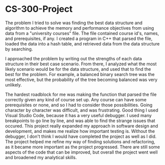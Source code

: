 # CS-300-Project

The problem I tried to solve was finding the best data structure and algorithm to achieve the memory and performance objectives from using data from 
a "university courses" file. The file contained course id's, names, and prerequisites, if any. I created a program in C++ that parsed the file, loaded the data into a 
hash table, and retrieved data from the data structure by searching. 

I approached the problem by writing out the strengths of each data structure in their best case scenario. From there, I analyzed what the most likely scenario would be 
for the data structure, and used that to find the best for the problem. For example, a balanced binary search tree was the most effective, but the probability of the 
tree becoming balanced was very unlikely. 

The hardest roadblock for me was making the function that parsed the file correctly given any kind of course set up. Any course can have some prerequisites or none, 
and so I had to consider those possibilities. Going character by character was difficult, and was frustrating. Good thing I used Visual Studio Code, because it has 
a very useful debugger. I used many breakpoints to go line by line, and was able to find the strange issues that occured. This project really expanded my approach in 
software design and development, and makes me realize how important testing is. Without the debugger, I don't think I would have completed the project as well as I did. 
The project helped me refine my way of finding solutions and refactoring, as it became more important as the project progressed. There are still some aspects of the 
code that can be improved, but overall the project went well and broadened my analytical skills.

